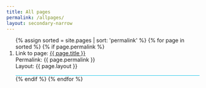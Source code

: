 ```yaml
---
title: All pages
permalink: /allpages/
layout: secondary-narrow
---
```

<ol>
{% assign sorted = site.pages | sort: 'permalink' %}
{% for page in sorted %}
  {% if page.permalink %}
    <li style="border-bottom:1px solid #02BFE7;Padding-bottom: 1rem;">
    Link to page: <a href="{{site.baseurl}}{{ page.url }}">{{ page.title }}</a><br>
    Permalink: {{ page.permalink }}<br>
    Layout: {{ page.layout }}
    </li>
  {% endif %}
{% endfor %}
</ol>

